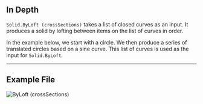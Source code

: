## In Depth
`Solid.ByLoft (crossSections)` takes a list of closed curves as an input. It produces a solid by lofting between items on the list of curves in order.

In the example below, we start with a circle. We then produce a series of translated circles based on a sine curve. This list of curves is used as the input for `Solid.ByLoft`.

___
## Example File

![ByLoft (crossSections)](./Autodesk.DesignScript.Geometry.Solid.ByLoft(crossSections)_img.jpg)

